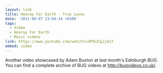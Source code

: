 ```yaml
---
layout: link
title: Hooray For Earth - True Loves
date: '2011-09-07 23:04:34 +0100'
tags:
  - Video
  - Hooray For Earth
  - Music videos
link: https://www.youtube.com/watch?v=Mf6JCpJjdiY
embed: video
---
```

Another video showcased by Adam Buxton at last month's Edinburgh BUG. You can find a complete archive of BUG videos at <http://bugvideos.co.uk/>.